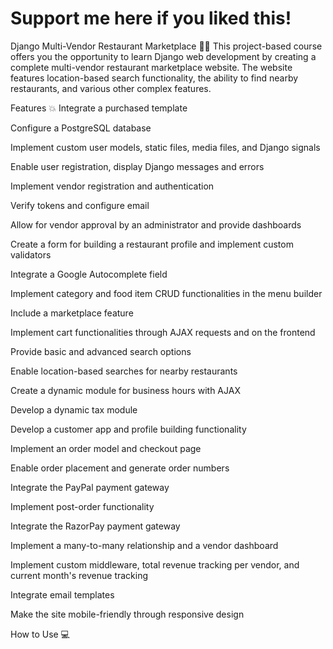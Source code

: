 # Support me here if you liked this! 

Django Multi-Vendor Restaurant Marketplace 🍔🍟
This project-based course offers you the opportunity to learn Django web development by creating a complete multi-vendor restaurant marketplace website. The website features location-based search functionality, the ability to find nearby restaurants, and various other complex features.

Features 💥
Integrate a purchased template

Configure a PostgreSQL database

Implement custom user models, static files, media files, and Django signals

Enable user registration, display Django messages and errors

Implement vendor registration and authentication

Verify tokens and configure email

Allow for vendor approval by an administrator and provide dashboards

Create a form for building a restaurant profile and implement custom validators

Integrate a Google Autocomplete field

Implement category and food item CRUD functionalities in the menu builder

Include a marketplace feature

Implement cart functionalities through AJAX requests and on the frontend

Provide basic and advanced search options

Enable location-based searches for nearby restaurants

Create a dynamic module for business hours with AJAX

Develop a dynamic tax module

Develop a customer app and profile building functionality

Implement an order model and checkout page

Enable order placement and generate order numbers

Integrate the PayPal payment gateway

Implement post-order functionality

Integrate the RazorPay payment gateway

Implement a many-to-many relationship and a vendor dashboard

Implement custom middleware, total revenue tracking per vendor, and current month's revenue tracking

Integrate email templates

Make the site mobile-friendly through responsive design

How to Use 💻

